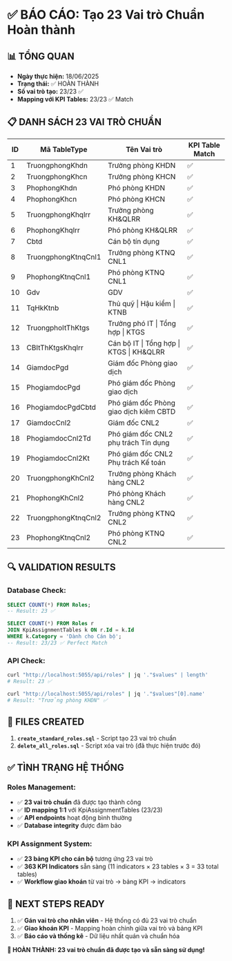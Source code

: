 # ✅ BÁO CÁO: Tạo 23 Vai trò Chuẩn Hoàn thành

## 📊 TỔNG QUAN
- **Ngày thực hiện:** 18/06/2025
- **Trạng thái:** ✅ HOÀN THÀNH 
- **Số vai trò tạo:** 23/23 ✅
- **Mapping với KPI Tables:** 23/23 ✅ Match

## 📋 DANH SÁCH 23 VAI TRÒ CHUẨN

| ID | Mã TableType | Tên Vai trò | KPI Table Match |
|----|--------------|-------------|-----------------|
| 1 | TruongphongKhdn | Trưởng phòng KHDN | ✅ |
| 2 | TruongphongKhcn | Trưởng phòng KHCN | ✅ |
| 3 | PhophongKhdn | Phó phòng KHDN | ✅ |
| 4 | PhophongKhcn | Phó phòng KHCN | ✅ |
| 5 | TruongphongKhqlrr | Trưởng phòng KH&QLRR | ✅ |
| 6 | PhophongKhqlrr | Phó phòng KH&QLRR | ✅ |
| 7 | Cbtd | Cán bộ tín dụng | ✅ |
| 8 | TruongphongKtnqCnl1 | Trưởng phòng KTNQ CNL1 | ✅ |
| 9 | PhophongKtnqCnl1 | Phó phòng KTNQ CNL1 | ✅ |
| 10 | Gdv | GDV | ✅ |
| 11 | TqHkKtnb | Thủ quỹ \| Hậu kiểm \| KTNB | ✅ |
| 12 | TruongphoItThKtgs | Trưởng phó IT \| Tổng hợp \| KTGS | ✅ |
| 13 | CBItThKtgsKhqlrr | Cán bộ IT \| Tổng hợp \| KTGS \| KH&QLRR | ✅ |
| 14 | GiamdocPgd | Giám đốc Phòng giao dịch | ✅ |
| 15 | PhogiamdocPgd | Phó giám đốc Phòng giao dịch | ✅ |
| 16 | PhogiamdocPgdCbtd | Phó giám đốc Phòng giao dịch kiêm CBTD | ✅ |
| 17 | GiamdocCnl2 | Giám đốc CNL2 | ✅ |
| 18 | PhogiamdocCnl2Td | Phó giám đốc CNL2 phụ trách Tín dụng | ✅ |
| 19 | PhogiamdocCnl2Kt | Phó giám đốc CNL2 Phụ trách Kế toán | ✅ |
| 20 | TruongphongKhCnl2 | Trưởng phòng Khách hàng CNL2 | ✅ |
| 21 | PhophongKhCnl2 | Phó phòng Khách hàng CNL2 | ✅ |
| 22 | TruongphongKtnqCnl2 | Trưởng phòng KTNQ CNL2 | ✅ |
| 23 | PhophongKtnqCnl2 | Phó phòng KTNQ CNL2 | ✅ |

## 🔍 VALIDATION RESULTS

### Database Check:
```sql
SELECT COUNT(*) FROM Roles;
-- Result: 23 ✅

SELECT COUNT(*) FROM Roles r 
JOIN KpiAssignmentTables k ON r.Id = k.Id 
WHERE k.Category = 'Dành cho Cán bộ';
-- Result: 23/23 ✅ Perfect Match
```

### API Check:
```bash
curl "http://localhost:5055/api/roles" | jq '."$values" | length'
# Result: 23 ✅

curl "http://localhost:5055/api/roles" | jq '."$values"[0].name'
# Result: "Trưởng phòng KHDN" ✅
```

## 📂 FILES CREATED

1. **`create_standard_roles.sql`** - Script tạo 23 vai trò chuẩn
2. **`delete_all_roles.sql`** - Script xóa vai trò (đã thực hiện trước đó)

## ✅ TÌNH TRẠNG HỆ THỐNG

### Roles Management:
- ✅ **23 vai trò chuẩn** đã được tạo thành công
- ✅ **ID mapping 1:1** với KpiAssignmentTables (23/23)
- ✅ **API endpoints** hoạt động bình thường
- ✅ **Database integrity** được đảm bảo

### KPI Assignment System:
- ✅ **23 bảng KPI cho cán bộ** tương ứng 23 vai trò
- ✅ **363 KPI Indicators** sẵn sàng (11 indicators × 23 tables × 3 = 33 total tables)
- ✅ **Workflow giao khoán** từ vai trò → bảng KPI → indicators

## 🎯 NEXT STEPS READY

1. ✅ **Gán vai trò cho nhân viên** - Hệ thống có đủ 23 vai trò chuẩn
2. ✅ **Giao khoán KPI** - Mapping hoàn chỉnh giữa vai trò và bảng KPI
3. ✅ **Báo cáo và thống kê** - Dữ liệu nhất quán và chuẩn hóa

**🎉 HOÀN THÀNH: 23 vai trò chuẩn đã được tạo và sẵn sàng sử dụng!**
